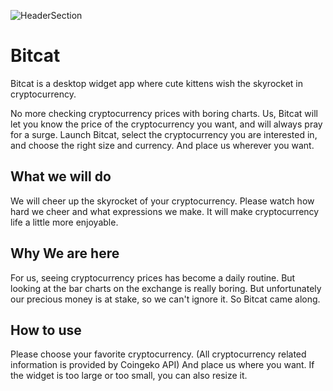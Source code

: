
![HeaderSection](https://user-images.githubusercontent.com/57121116/167403237-31119b97-5950-4e05-a337-3d56a8e0acc8.png)

# Bitcat
Bitcat is a desktop widget app where cute kittens wish the skyrocket in cryptocurrency.


No more checking cryptocurrency prices with boring charts. Us,
Bitcat will let you know the price of the cryptocurrency you want, and will always pray for a surge. Launch Bitcat, select the cryptocurrency you are interested in, and choose the right size and currency. And place us wherever you want.


## What we will do

We will cheer up the skyrocket of your cryptocurrency. Please watch how hard we cheer and what expressions we make. It will make cryptocurrency life a little more enjoyable.

## Why We are here

For us, seeing cryptocurrency prices has become a daily routine. But looking at the bar charts on the exchange is really boring. But unfortunately our precious money is at stake, so we can't ignore it. So Bitcat came along.

## How to use

Please choose your favorite cryptocurrency. (All cryptocurrency related information is provided by Coingeko API) And place us where you want. If the widget is too large or too small, you can also resize it.

